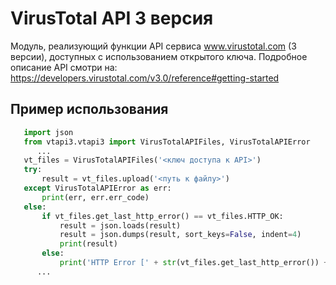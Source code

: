 # VirusTotal API 3 версия
Модуль, реализующий функции API сервиса www.virustotal.com (3 версии), доступных с использованием открытого ключа.
Подробное описание API смотри на: https://developers.virustotal.com/v3.0/reference#getting-started

## Пример использования

```python
   import json
   from vtapi3.vtapi3 import VirusTotalAPIFiles, VirusTotalAPIError
      ...
   vt_files = VirusTotalAPIFiles('<ключ доступа к API>')
   try:
       result = vt_files.upload('<путь к файлу>')
   except VirusTotalAPIError as err:
       print(err, err.err_code)
   else:
       if vt_files.get_last_http_error() == vt_files.HTTP_OK:
           result = json.loads(result)
           result = json.dumps(result, sort_keys=False, indent=4)
           print(result)
       else:
           print('HTTP Error [' + str(vt_files.get_last_http_error()) +']')
      ...
```
